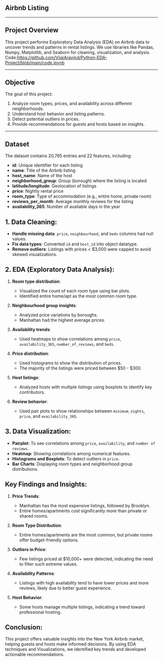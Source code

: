 ## **Airbnb Listing**
---
## **Project Overview**
This project performs Exploratory Data Analysis (EDA) on Airbnb data to uncover trends and patterns in rental listings. We use libraries like Pandas, Numpy, Matplotlib, and Seaborn for cleaning, visualization, and analysis.
Code:https://github.com/VijaiAravind/Python-EDA-Project/blob/main/code.ipynb

---
## **Objective**
The goal of this project:
1. Analyze room types, prices, and availability across different neighborhoods.
2. Understand host behavior and listing patterns.
3. Detect potential outliers in prices.
4. Provide recommendations for guests and hosts based on insights.
---
## **Dataset**
The dataset contains 20,765 entries and 22 features, including:
   - **id**: Unique identifier for each listing
   - **name**: Title of the Airbnb listing
   - **host_name**: Name of the host
   - **neighborhood_group**: Group (borough) where the listing is located
   - **latitude/longitude**: Geolocation of listings
   - **price**: Nightly rental price
   - **room_type**: Type of accommodation (e.g., entire home, private room)
   - **reviews_per_month**: Average monthly reviews for the listing
   - **availability_365**: Number of available days in the year

## **1. Data Cleaning**:
   - **Handle missing data**: `price`, `neighbourhood`, and `beds` columns had null values.
   - **Fix data types**: Converted `id` and `host_id` into object datatype.
   - **Remove outliers**: Listings with prices < $3,000 were capped to avoid skewed visualizations.

## **2. EDA (Exploratory Data Analysis)**:
1. **Room type distribution**: 
   - Visualized the count of each room type using bar plots.
   - Identified entire home/apt as the most common room type.

2. **Neighbourhood group insights**:
   - Analyzed price variations by boroughs.
   - Manhattan had the highest average prices.

3. **Availability trends**:
   - Used heatmaps to show correlations among `price`, `availability_365`, `number_of_reviews`, and `beds`.

4. **Price distribution**:
   - Used histograms to show the distribution of prices.
   - The majority of the listings were priced between $50 - $300.

5. **Host listings**:
   - Analyzed hosts with multiple listings using boxplots to identify key contributors.

6. **Review behavior**:
   - Used pair plots to show relationships between `minimum_nights`, `price`, and `availability_365`.

## **3. Data Visualization**:
   - **Pairplot**: To see correlations among `price`, `availability`, and `number of reviews`.
   - **Heatmap**: Showing correlations among numerical features.
   - **Histograms and Boxplots**: To detect outliers in `price`.
   - **Bar Charts**: Displaying room types and neighborhood group distributions.
   
## **Key Findings and Insights**:
1. **Price Trends**:  
   - Manhattan has the most expensive listings, followed by Brooklyn.  
   - Entire homes/apartments cost significantly more than private or shared rooms.  

2. **Room Type Distribution**:  
   - Entire homes/apartments are the most common, but private rooms offer budget-friendly options.

3. **Outliers in Price**:  
   - Few listings priced at $10,000+ were detected, indicating the need to filter such extreme values.

4. **Availability Patterns**:  
   - Listings with high availability tend to have lower prices and more reviews, likely due to better guest experience.

5. **Host Behavior**:  
   - Some hosts manage multiple listings, indicating a trend toward professional hosting. 
  

## **Conclusion**:
This project offers valuable insights into the New York Airbnb market, helping guests and hosts make informed decisions. By using EDA techniques and Visualizations, we identified key trends and developed actionable recommendations.
